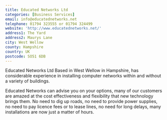 ```yaml
---
title: Educated Networks Ltd
categories: [Business Services]
email: info@educatednetworks.net
telephone: 01794 323555 or 01794 324499
website: 'http://www.educatednetworks.net/'
address1: The Yard
address2: Maurys Lane
city: West Wellow
county: Hampshire
country: UK
postcode: SO51 6DB
---
```

Educated Networks Ltd Based in West Wellow in Hampshire, has considerable experience in installing computer networks within and without a variety of buildings.

Educated Networks can advise you on your options, many of our customers are amazed at the cost effectiveness and flexibility that new technology brings them. No need to dig up roads, no need to provide power supplies, no need to pay licence fees or to lease lines, no need for long delays, many installations are now just a matter of hours.
